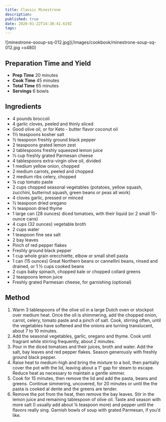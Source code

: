 ```yaml
---
title: Classic Minestrone
description:
published: true
date: 2020-01-22T14:38:41.619Z
tags:
---
```


![minestrone-sooup-sq-012.jpg](/images/cookbook/minestrone-soup-sq-012.jpg =x480)
&nbsp;

## Preparation Time and Yield

- **Prep Time** 20 minutes
- **Cook Time** 45 minutes
- **Total Time** 65 minutes
- **Servings** 6 bowls
  &nbsp;

## Ingredients

- 4 pounds broccoli
- 4 garlic cloves, peeled and thinly sliced
- Good olive oil, or for Keto - butter flavor coconut oil
- 1½ teaspoons kosher salt
- ½ teaspoon freshly ground black pepper
- 2 teaspoons grated lemon zest
- 2 tablespoons freshly squeezed lemon juice
- ⅓ cup freshly grated Parmesan cheese
- 4 tablespoons extra-virgin olive oil, divided
- 1 medium yellow onion, chopped
- 2 medium carrots, peeled and chopped
- 2 medium ribs celery, chopped
- ¼ cup tomato paste
- 2 cups chopped seasonal vegetables (potatoes, yellow squash, zucchini, butternut squash, green beans or peas all work)
- 4 cloves garlic, pressed or minced
- ½ teaspoon dried oregano
- ½ teaspoon dried thyme
- 1 large can (28 ounces) diced tomatoes, with their liquid (or 2 small 15-ounce cans)
- 4 cups (32 ounces) vegetable broth
- 2 cups water
- 1 teaspoon fine sea salt
- 2 bay leaves
- Pinch of red pepper flakes
- Freshly ground black pepper
- 1 cup whole grain orecchiette, elbow or small shell pasta
- 1 can (15 ounces) Great Northern beans or cannellini beans, rinsed and drained, or 1 ½ cups cooked beans
- 2 cups baby spinach, chopped kale or chopped collard greens
- 2 teaspoons lemon juice
- Freshly grated Parmesan cheese, for garnishing (optional)
  &nbsp;

## Method

1. Warm 3 tablespoons of the olive oil in a large Dutch oven or stockpot over medium heat. Once the oil is shimmering, add the chopped onion, carrot, celery, tomato paste and a pinch of salt. Cook, stirring often, until the vegetables have softened and the onions are turning translucent, about 7 to 10 minutes.
2. Add the seasonal vegetables, garlic, oregano and thyme. Cook until fragrant while stirring frequently, about 2 minutes.
3. Pour in the diced tomatoes and their juices, broth and water. Add the salt, bay leaves and red pepper flakes. Season generously with freshly ground black pepper.
4. Raise heat to medium-high and bring the mixture to a boil, then partially cover the pot with the lid, leaving about a 1” gap for steam to escape. Reduce heat as necessary to maintain a gentle simmer.
5. Cook for 15 minutes, then remove the lid and add the pasta, beans and greens. Continue simmering, uncovered, for 20 minutes or until the the pasta is cooked al dente and the greens are tender.
6. Remove the pot from the heat, then remove the bay leaves. Stir in the lemon juice and remaining tablespoon of olive oil. Taste and season with more salt (I usually add about ¼ teaspoon more) and pepper until the flavors really sing. Garnish bowls of soup with grated Parmesan, if you’d like.
   &nbsp;

